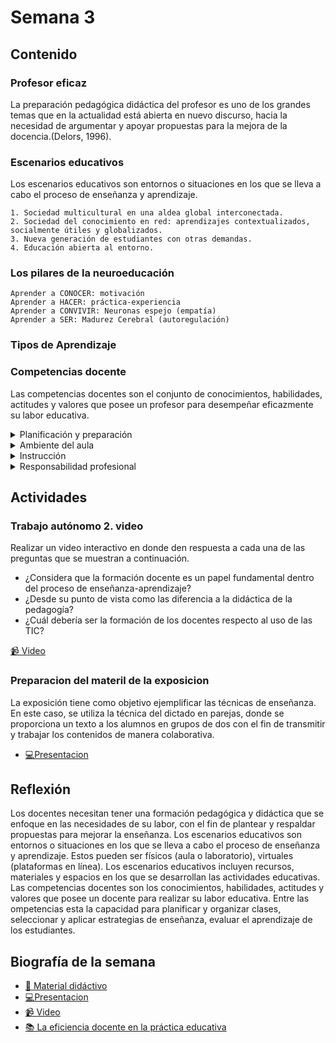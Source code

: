 # Semana 3

## Contenido

### Profesor eficaz
La preparación pedagógica didáctica del profesor es uno de los grandes temas que en la actualidad está abierta en nuevo discurso, hacia la necesidad de argumentar y apoyar propuestas para la mejora de la docencia.(Delors, 1996).
### Escenarios educativos

<Lista>
Los escenarios educativos son entornos o situaciones en los que se lleva a cabo el proceso de enseñanza y aprendizaje. 

    1. Sociedad multicultural en una aldea global interconectada.
    2. Sociedad del conocimiento en red: aprendizajes contextualizados, socialmente útiles y globalizados.
    3. Nueva generación de estudiantes con otras demandas.
    4. Educación abierta al entorno.
</Lista>

### Los pilares de la neuroeducación
    Aprender a CONOCER: motivación
    Aprender a HACER: práctica-experiencia
    Aprender a CONVIVIR: Neuronas espejo (empatía)
    Aprender a SER: Madurez Cerebral (autoregulación)

### Tipos de Aprendizaje

### Competencias docente
Las competencias docentes son el conjunto de conocimientos, habilidades, actitudes y valores que posee un profesor para desempeñar eficazmente su labor educativa.

<details>
  <summary>Planificación y preparación</summary>
  Organización efectiva de los procesos de enseñanza-aprendizaje.
</details>
<details>
  <summary>Ambiente del aula</summary>
   Creación de un entorno propicio para el respeto y la colaboración.
</details>
<details>
  <summary>Instrucción</summary>
    Comunicación clara y participación activa de los estudiantes.
</details>
<details>
  <summary>Responsabilidad profesional</summary>
    Reflexión continua y mantenimiento de registros precisos.
</details>

## Actividades

### Trabajo autónomo 2. video
Realizar un video interactivo en donde den respuesta a cada una de las preguntas que se muestran a continuación.

- ¿Considera que la formación docente es un papel fundamental dentro del proceso de enseñanza-aprendizaje? 
- ¿Desde su punto de vista como las diferencia a la didáctica de la pedagogía?
- ¿Cuál debería ser la formación de los docentes respecto al uso de las  TIC?

[📹 Video](https://youtu.be/fiVbWSG2kCU)

### Preparacion del materil de la exposicion
La exposición tiene como objetivo ejemplificar las técnicas de enseñanza. En este caso, se utiliza la técnica del dictado en parejas, donde se proporciona un texto a los alumnos en grupos de dos con el fin de transmitir y trabajar los contenidos de manera colaborativa.

- [💻Presentacion](https://docs.google.com/presentation/d/1VHPwsdRK05uwNSrWJrR0JzC9Tc5FIFyZeJhCbo8WVLo/edit#slide=id.g1e2aa3ca207_0_0)

## Reflexión
Los docentes necesitan tener una formación pedagógica y didáctica que se enfoque en las necesidades de su labor, con el fin de plantear y respaldar propuestas para mejorar la enseñanza.
Los escenarios educativos son entornos o situaciones en los que se lleva a cabo el proceso de enseñanza y aprendizaje. Estos pueden ser físicos (aula o laboratorio), virtuales (plataformas en línea). Los escenarios educativos incluyen recursos, materiales y espacios en los que se desarrollan las actividades educativas.
Las competencias docentes son los conocimientos, habilidades, actitudes y valores que posee un docente para realizar su labor educativa. Entre las ompetencias esta la capacidad para planificar y organizar clases, seleccionar y aplicar estrategias de enseñanza, evaluar el aprendizaje de los estudiantes.

## Biografía de la semana
- [📗 Material didáctivo](https://www.calameo.com/read/006795831a698a50dc16a?page=1)
- [💻Presentacion](https://docs.google.com/presentation/d/1VHPwsdRK05uwNSrWJrR0JzC9Tc5FIFyZeJhCbo8WVLo/edit#slide=id.g1e2aa3ca207_0_0)
- [📹 Video](https://youtu.be/fiVbWSG2kCU)
- [📚 La eficiencia docente en la práctica educativa](http://ve.scielo.org/scielo.php?script=sci_arttext&pid=S1315-95182010000300009)